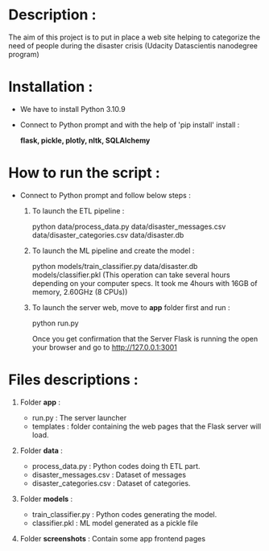 # Description :
The aim of this project is to put in place a web site helping to categorize the need of people during the disaster crisis (Udacity Datascientis nanodegree program)

# Installation :
- We have to install Python 3.10.9
- Connect to Python prompt and with the help of 'pip install' install :
  
  **flask, pickle, plotly, nltk, SQLAlchemy**

# How to run the script :

- Connect to Python prompt and follow below steps :
  1. To launch the ETL pipeline :
     
     python data/process_data.py data/disaster_messages.csv data/disaster_categories.csv data/disaster.db
     
  2. To launch the ML pipeline and create the model :
     
     python models/train_classifier.py data/disaster.db models/classifier.pkl
     (This operation can take several hours depending on your computer specs. It took me 4hours with 16GB of memory, 2.60GHz (8 CPUs))
     
  3. To launch the server web, move to **app** folder first and run :
     
     python run.py
     
     Once you get confirmation that the Server Flask is running the open your browser and go to http://127.0.0.1:3001

# Files descriptions :
  
1. Folder **app** :
    - run.py : The server launcher
    - templates : folder containing the web pages that the Flask server will load.
      
2. Folder **data** :
    - process_data.py : Python codes doing th ETL part.
    - disaster_messages.csv : Dataset of messages
    - disaster_categories.csv : Dataset of categories.
   
3. Folder **models** :
    - train_classifier.py : Python codes generating the model.
    - classifier.pkl : ML model generated as a pickle file

4. Folder **screenshots** : Contain some app frontend pages
